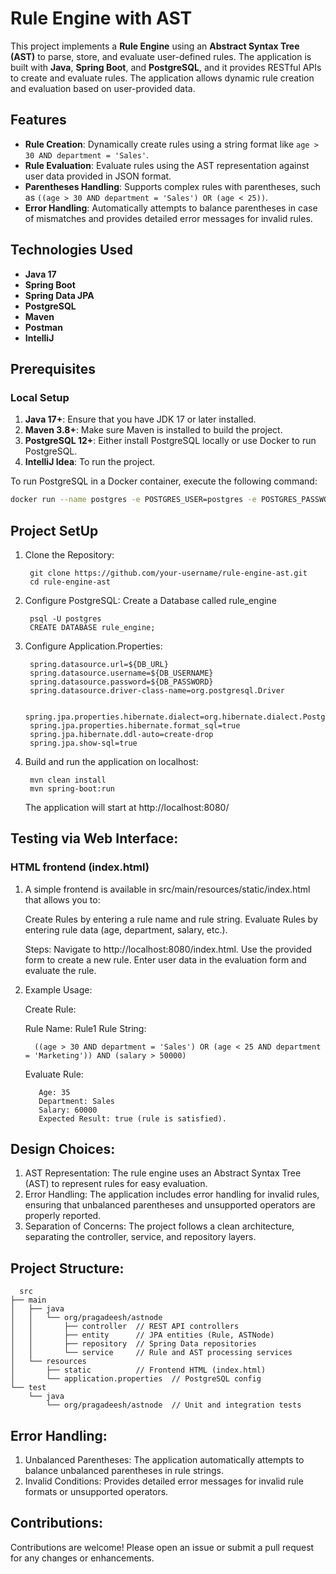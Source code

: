 # Rule Engine with AST

This project implements a **Rule Engine** using an **Abstract Syntax Tree (AST)** to parse, store, and evaluate user-defined rules. The application is built with **Java**, **Spring Boot**, and **PostgreSQL**, and it provides RESTful APIs to create and evaluate rules. The application allows dynamic rule creation and evaluation based on user-provided data.

## Features

- **Rule Creation**: Dynamically create rules using a string format like `age > 30 AND department = 'Sales'`.
- **Rule Evaluation**: Evaluate rules using the AST representation against user data provided in JSON format.
- **Parentheses Handling**: Supports complex rules with parentheses, such as `((age > 30 AND department = 'Sales') OR (age < 25))`.
- **Error Handling**: Automatically attempts to balance parentheses in case of mismatches and provides detailed error messages for invalid rules.

## Technologies Used

- **Java 17**
- **Spring Boot**
- **Spring Data JPA**
- **PostgreSQL**
- **Maven**
- **Postman**
- **IntelliJ**

## Prerequisites

### Local Setup

1. **Java 17+**: Ensure that you have JDK 17 or later installed.
2. **Maven 3.8+**: Make sure Maven is installed to build the project.
3. **PostgreSQL 12+**: Either install PostgreSQL locally or use Docker to run PostgreSQL.
4. **IntelliJ Idea**: To run the project. 

To run PostgreSQL in a Docker container, execute the following command:

```bash
docker run --name postgres -e POSTGRES_USER=postgres -e POSTGRES_PASSWORD=your-password -e POSTGRES_DB=rule_engine -p 5432:5432 -d postgres
```

## Project SetUp

1. Clone the Repository:
   ```
    git clone https://github.com/your-username/rule-engine-ast.git
    cd rule-engine-ast
   ```
   
2. Configure PostgreSQL:
   Create a Database called rule_engine 
   ```
    psql -U postgres
    CREATE DATABASE rule_engine;
   ```

3. Configure Application.Properties:
   ```
    spring.datasource.url=${DB_URL}
    spring.datasource.username=${DB_USERNAME}
    spring.datasource.password=${DB_PASSWORD}
    spring.datasource.driver-class-name=org.postgresql.Driver

    spring.jpa.properties.hibernate.dialect=org.hibernate.dialect.PostgreSQLDialect
    spring.jpa.properties.hibernate.format_sql=true
    spring.jpa.hibernate.ddl-auto=create-drop
    spring.jpa.show-sql=true
   ```

4. Build and run the application on localhost:
   ```
    mvn clean install
    mvn spring-boot:run
   ```

   The application will start at http://localhost:8080/

## Testing via Web Interface:

### HTML frontend (index.html)
   
1. A simple frontend is available in src/main/resources/static/index.html that allows you to:

   Create Rules by entering a rule name and rule string.
   Evaluate Rules by entering rule data (age, department, salary, etc.).
   
   Steps:
     Navigate to http://localhost:8080/index.html.
     Use the provided form to create a new rule.
     Enter user data in the evaluation form and evaluate the rule.

3. Example Usage:

   Create Rule:

     Rule Name: Rule1
     Rule String:
     ```
       ((age > 30 AND department = 'Sales') OR (age < 25 AND department = 'Marketing')) AND (salary > 50000)
    ```
     Evaluate Rule:
    ```
       Age: 35
       Department: Sales
       Salary: 60000
       Expected Result: true (rule is satisfied).
    ```
   
## Design Choices:

1. AST Representation: The rule engine uses an Abstract Syntax Tree (AST) to represent rules for easy evaluation.
2. Error Handling: The application includes error handling for invalid rules, ensuring that unbalanced parentheses and unsupported operators are properly reported.
3. Separation of Concerns: The project follows a clean architecture, separating the controller, service, and repository layers.

## Project Structure:

```
  src
├── main
│   ├── java
│   │   └── org/pragadeesh/astnode
│   │       ├── controller  // REST API controllers
│   │       ├── entity      // JPA entities (Rule, ASTNode)
│   │       ├── repository  // Spring Data repositories
│   │       └── service     // Rule and AST processing services
│   └── resources
│       ├── static          // Frontend HTML (index.html)
│       └── application.properties  // PostgreSQL config
└── test
    └── java
        └── org/pragadeesh/astnode  // Unit and integration tests

```
## Error Handling:

1. Unbalanced Parentheses: The application automatically attempts to balance unbalanced parentheses in rule strings.
2. Invalid Conditions: Provides detailed error messages for invalid rule formats or unsupported operators.

## Contributions:

Contributions are welcome! Please open an issue or submit a pull request for any changes or enhancements.
